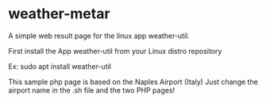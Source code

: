 # weather-metar
A simple web result page for the linux app weather-util.

First install the App weather-util from your Linux distro repository

Ex:
sudo apt install weather-util

This sample php page is based on the Naples Airport (Italy)
Just change the airport name in the .sh file and the two PHP pages! 
